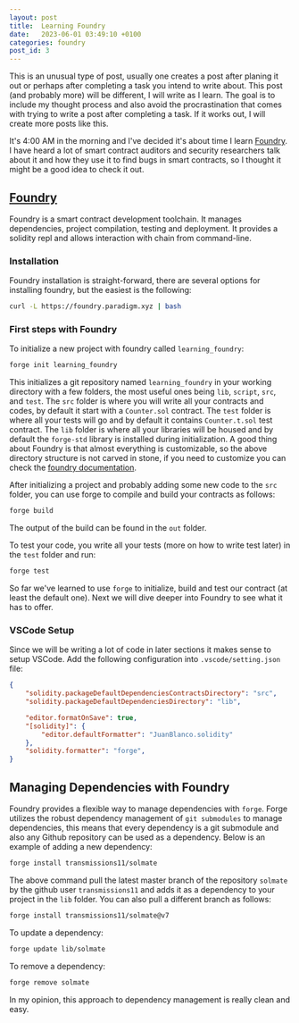 ```yaml
---
layout: post
title:  Learning Foundry
date:   2023-06-01 03:49:10 +0100
categories: foundry
post_id: 3
---
```


This is an unusual type of post, usually one creates a post after planing it out or perhaps after completing a task you intend to write about. This post (and probably more) will be different, I will write as I learn. The goal is to include my thought process and also avoid the procrastination that comes with trying to write a post after completing a task. If it works out, I will create more posts like this.

It's 4:00 AM in the morning and I've decided it's about time I learn [Foundry](https://github.com/foundry-rs/foundry). I have heard a lot of smart contract auditors and security researchers talk about it and how they use it to find bugs in smart contracts, so I thought it might be a good idea to check it out.

## [Foundry](https://book.getfoundry.sh/)

Foundry is a smart contract development toolchain. It manages dependencies, project compilation, testing and deployment. It provides a solidity repl and allows interaction with chain from command-line.

### Installation

Foundry installation is straight-forward, there are several options for installing foundry, but the easiest is the following:

```bash
curl -L https://foundry.paradigm.xyz | bash
```

### First steps with Foundry

To initialize a new project with foundry called `learning_foundry`:

```bash
forge init learning_foundry
```

This initializes a git repository named `learning_foundry` in your working directory with a few folders, the most useful ones being `lib`, `script`, `src`, and `test`. The `src` folder is where you will write all your contracts and codes, by default it start with a `Counter.sol` contract. The `test` folder is where all your tests will go and by default it contains `Counter.t.sol` test contract. The `lib` folder is where all your libraries will be housed and by default the `forge-std` library is installed during initialization. A good thing about Foundry is that almost everything is customizable, so the above directory structure is not carved in stone, if you need to customize you can check the [foundry documentation](https://book.getfoundry.sh/).

After initializing a project and probably adding some new code to the `src` folder, you can use forge to compile and build your contracts as follows:

```bash
forge build
```

The output of the build can be found in the `out` folder.

To test your code, you write all your tests (more on how to write test later) in the `test` folder and run:

```bash
forge test
```

So far we've learned to use `forge` to initialize, build and test our contract (at least the default one). Next we will dive deeper into Foundry to see what it has to offer.

### VSCode Setup

Since we will be writing a lot of code in later sections it makes sense to setup VSCode. Add the following configuration into `.vscode/setting.json` file:

```json
{
    "solidity.packageDefaultDependenciesContractsDirectory": "src",
    "solidity.packageDefaultDependenciesDirectory": "lib",

    "editor.formatOnSave": true,
    "[solidity]": {
        "editor.defaultFormatter": "JuanBlanco.solidity"
    },
    "solidity.formatter": "forge",
}
```

## Managing Dependencies with Foundry

Foundry provides a flexible way to manage dependencies with `forge`. Forge utilizes the robust dependency management of `git submodules` to manage dependencies, this means that every dependency is a git submodule and also any Github repository can be used as a dependency. Below is an example of adding a new dependency:

```bash
forge install transmissions11/solmate
```

The above command pull the latest master branch of the repository `solmate` by the github user `transmissions11` and adds it as a dependency to your project in the `lib` folder. You can also pull a different branch as follows:

```bash
forge install transmissions11/solmate@v7
```

To update a dependency:

```bash
forge update lib/solmate
```

To remove a dependency:

```bash
forge remove solmate
```

In my opinion, this approach to dependency management is really clean and easy.


